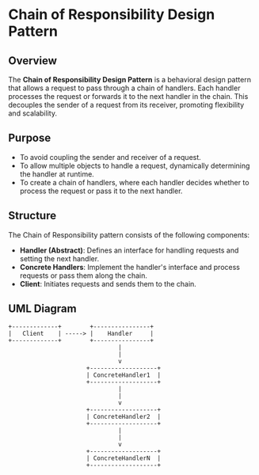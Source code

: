 # Chain of Responsibility Design Pattern  

## Overview  

The **Chain of Responsibility Design Pattern** is a behavioral design pattern that allows a request to pass through a chain of handlers. Each handler processes the request or forwards it to the next handler in the chain. This decouples the sender of a request from its receiver, promoting flexibility and scalability.  

## Purpose  

- To avoid coupling the sender and receiver of a request.  
- To allow multiple objects to handle a request, dynamically determining the handler at runtime.  
- To create a chain of handlers, where each handler decides whether to process the request or pass it to the next handler.  

## Structure  

The Chain of Responsibility pattern consists of the following components:  

- **Handler (Abstract)**: Defines an interface for handling requests and setting the next handler.  
- **Concrete Handlers**: Implement the handler's interface and process requests or pass them along the chain.  
- **Client**: Initiates requests and sends them to the chain.  

## UML Diagram  

```plaintext  
+-------------+        +----------------+  
|   Client    | -----> |    Handler     |  
+-------------+        +----------------+  
                               | 
                               |  
                               v  
                      +-------------------+  
                      | ConcreteHandler1  |  
                      +-------------------+  
                               |  
                               |  
                               v  
                      +-------------------+  
                      | ConcreteHandler2  |  
                      +-------------------+  
                               |  
                               |  
                               v  
                      +-------------------+  
                      | ConcreteHandlerN  |  
                      +-------------------+  
